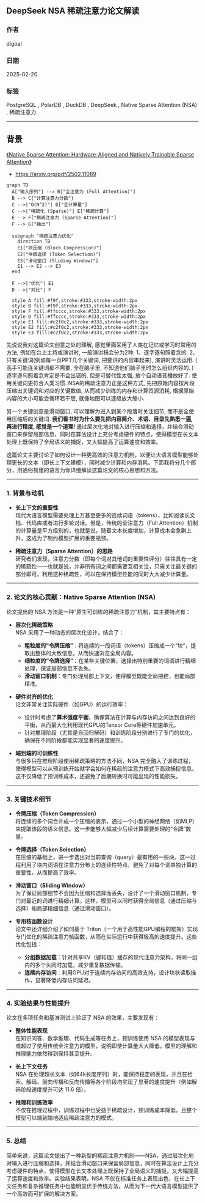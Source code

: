 ## DeepSeek NSA 稀疏注意力论文解读   
        
### 作者        
digoal        
        
### 日期        
2025-02-20        
        
### 标签        
PostgreSQL , PolarDB , DuckDB , DeepSeek , Native Sparse Attention (NSA) , 稀疏注意力   
        
----        
        
## 背景   
[《Native Sparse Attention: Hardware-Aligned and Natively Trainable Sparse Attention》](2502.11089v1.pdf)  
- https://arxiv.org/pdf/2502.11089  
  
```mermaid
graph TD
  A["输入序列"] --> B["全注意力 (Full Attention)"]
  B --> C{"计算注意力分数"}
  C -->|"O(N^2)"| D["全计算量"]
  C -->|"稀疏化 (Sparse)"| E["稀疏计算"]
  E --> F["稀疏注意力 (Sparse Attention)"]
  F --> G["输出"]
  
  subgraph "稀疏注意力优化"
    direction TB
    E1["块压缩 (Block Compression)"]
    E2["令牌选择 (Token Selection)"]
    E3["滑动窗口 (Sliding Window)"]
    E1 --> E2 --> E3
  end
  
  F -->|"优化"| E1
  D -->|"对比"| F
  
  style A fill:#f9f,stroke:#333,stroke-width:2px
  style B fill:#f9f,stroke:#333,stroke-width:2px
  style F fill:#ffcccc,stroke:#333,stroke-width:2px
  style D fill:#ffcccc,stroke:#333,stroke-width:2px
  style E1 fill:#c2f0c2,stroke:#333,stroke-width:2px
  style E2 fill:#c2f0c2,stroke:#333,stroke-width:2px
  style E3 fill:#c2f0c2,stroke:#333,stroke-width:2px
```
  
先说说我对这篇论文创意之处的理解, 感觉里面采用了人类在记忆或学习时常用的方法, 例如在台上主持或演讲时, 一般演讲稿会分为2种: 1、逐字逐句照着念的. 2、只有关键词(例如每一页PPT几个关键词, 把要讲的内容串起来), 演讲时灵活运用. ( 高手可能连关键词都不需要, 全在脑子里, 不知道他们脑子里时怎么组织内容的. )  逐字逐句照着念肯定是不会出错的, 但是可替代性太强, 放个自动语音播放好了. 使用关键词更符合人类习惯.  NSA的稀疏注意力正是这种方式, 先把原始内容按片段压缩出关键词和对应的关键数值, 从而减少训练的内存和计算资源消耗, 根据原始内容的大小可能会循环若干层, 就像地图可以逐级放大缩小.    
  
另一个关键创意是滑动窗口, 可以理解为进入到某个段落时关注细节, 而不是全使用压缩后的关键词. <b>我们看书时为什么要先把内容简介、术语、目录先熟悉一遍, 再进行精度, 感觉是一个道理! </b>通过层次化地对输入进行压缩和选择，并结合滑动窗口来保留局部信息，同时在算法设计上充分考虑硬件的特点，使得模型在长文本处理上既保持了全局语义的捕捉，又大幅提高了运算速度和效率。  
  
这篇论文主要讨论了如何设计一种更高效的注意力机制，以便让大语言模型能够处理更长的文本（即长上下文建模），同时减少计算和内存消耗。下面我将分几个部分，用通俗易懂的语言为你详细解读这篇论文的核心思想和方法。  
  
---  
  
### 1. 背景与动机  
  
- **长上下文的重要性**    
  现代大语言模型需要处理上万甚至更多的连续词语（tokens），比如阅读长文档、代码库或者进行多轮对话。但是，传统的全注意力（Full Attention）机制的计算量是平方级别的，也就是说，随着文本长度增加，计算成本会急剧上升，这成为了制约模型扩展的重要瓶颈。  
  
- **稀疏注意力（Sparse Attention）的思路**    
  研究者们发现，注意力分数（即每个词对其他词的重要性评分）往往具有一定的稀疏性——也就是说，并非所有词之间都需要互相关注，只需关注最关键的部分即可。利用这种稀疏性，可以在保持模型性能的同时大大减少计算量。  
  
---  
  
### 2. 论文的核心贡献：Native Sparse Attention (NSA)  
  
论文提出的 NSA 方法是一种“原生可训练的稀疏注意力”机制，其主要特点有：  
  
- **层次化稀疏策略**    
  NSA 采用了一种动态的层次化设计，结合了：  
  - **粗粒度的“令牌压缩”**：将连续的一段词语（tokens）压缩成一个“块”，提取出整体的大致信息，从而快速浏览全局内容。  
  - **细粒度的“令牌选择”**：在某些关键位置，选择出特别重要的词语进行精细处理，保证局部信息不丢失。  
  - **滑动窗口机制**：专门处理局部上下文，使得模型既能全局把控，也能局部精准。  
  
- **硬件对齐的优化**    
  论文非常关注实际硬件（如GPU）的运行效率：  
  - 设计时考虑了**算术强度平衡**，确保算法在计算与内存访问之间达到良好的平衡，从而最大化利用现代GPU的Tensor Core等硬件加速单元。  
  - 针对推理阶段（尤其是自回归解码）和训练阶段分别进行了专门的优化，确保在不同阶段都能实现显著的速度提升。  
  
- **端到端的可训练性**    
  与很多只在推理阶段使用稀疏策略的方法不同，NSA 完全融入了训练过程，使得模型可以从预训练开始就学会如何在稀疏的注意力模式下高效捕捉信息。这不仅降低了预训练成本，还避免了后期转换时可能出现的性能损失。  
  
---  
  
### 3. 关键技术细节  
  
- **令牌压缩（Token Compression）**    
  将连续的多个词合并成一个压缩的表示，通过一个小型的神经网络（如MLP）来提取该段的语义信息。这一步能够大幅减少后续计算需要处理的“令牌”数量。  
  
- **令牌选择（Token Selection）**    
  在压缩的基础上，进一步选出对当前查询（query）最有用的一些块。这一过程利用了块内词语在注意力分布上的连续性特点，避免了对每个词单独计算的重要性，从而提高了效率。  
  
- **滑动窗口（Sliding Window）**    
  为了保证局部细节不会因为压缩和选择而丢失，设计了一个滑动窗口机制，专门对最近的词进行精细计算。这样，模型可以同时获得全局信息（通过压缩与选择）和局部精细信息（通过滑动窗口）。  
  
- **专用核函数设计**    
  论文中还详细介绍了如何基于 Triton（一个用于高性能GPU编程的框架）实现专门优化的稀疏注意力核函数，从而在实际运行中获得极高的速度提升。这些优化包括：  
  - **分组数据加载**：针对共享KV（键和值）缓存的现代注意力架构，将同一组内的多个头同时加载，减少重复数据传输。  
  - **连续内存访问**：利用GPU对于连续内存访问的高效支持，设计块状读取操作，显著降低内存访问延迟。  
  
---  
  
### 4. 实验结果与性能提升  
  
论文在多项任务和基准测试上验证了 NSA 的效果，主要发现有：  
  
- **整体性能表现**    
  在知识问答、数学推理、代码生成等任务上，预训练使用 NSA 的模型表现与或超过了使用传统全注意力的模型，说明即使计算量大大降低，模型的理解和推理能力依然得到保持甚至提升。  
  
- **长上下文任务**    
  NSA 在处理超长文本（如64k长度序列）时，能保持稳定的表现，并且在检索、解码、前向传播和反向传播等各个阶段均实现了显著的速度提升（例如解码阶段速度提升可达 11.6 倍）。  
  
- **推理和训练效率**    
  不仅在推理过程中，训练过程中也受益于稀疏设计，预训练成本降低，且整个模型可以端到端地适应稀疏注意力的模式。  
  
---  
  
### 5. 总结  
  
简单来说，这篇论文提出了一种新型的稀疏注意力机制——NSA，通过层次化地对输入进行压缩和选择，并结合滑动窗口来保留局部信息，同时在算法设计上充分考虑硬件的特点，使得模型在长文本处理上既保持了全局语义的捕捉，又大幅提高了运算速度和效率。实验结果表明，NSA 不仅在标准任务上表现出色，在长上下文任务和复杂推理任务中也能明显优于传统方法，从而为下一代大语言模型提供了一个高效而可扩展的解决方案。  
  
  
